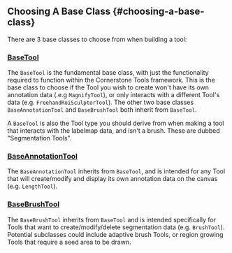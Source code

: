 ## Choosing A Base Class {#choosing-a-base-class}

There are 3 base classes to choose from when building a tool:

### [BaseTool](../tool-types/index.md#base-tool)

The `BaseTool` is the fundamental base class, with just the functionality required to function within the Cornerstone Tools framework. This is the base class to choose if the Tool you wish to create won't have its own annotation data (.e.g `MagnifyTool`), or only interacts with a different Tool's data (e.g. `FreehandRoiSculptorTool`). The other two base classes `BaseAnnotationTool` and `BaseBrushTool` both inherit from `BaseTool`.

A `BaseTool` is also the Tool type you should derive from when making a tool that interacts with the labelmap data, and isn't a brush. These are dubbed "Segmentation Tools".

### [BaseAnnotationTool](../tool-types/index.md#base-annotation-tool)

The `BaseAnnotationTool` inherits from `BaseTool`, and is intended for any Tool that will create/modify and display its own annotation data on the canvas (e.g. `LengthTool`).

### [BaseBrushTool](../tool-types/index.md#base-brush-tool)

The `BaseBrushTool` inherits from `BaseTool` and is intended specifically for Tools that want to create/modify/delete segmentation data (e.g. `BrushTool`). Potential subclasses could include adaptive brush Tools, or region growing Tools that require a seed area to be drawn.
